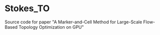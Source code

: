 # Stokes_TO
Source code for paper "A Marker-and-Cell Method for Large-Scale Flow-Based Topology Optimization on GPU" 
